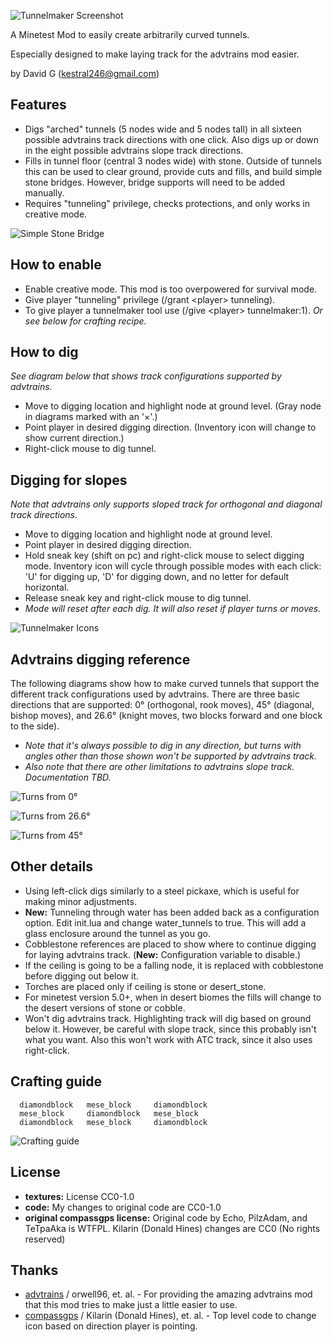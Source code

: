 ![Tunnelmaker Screenshot](screenshot.png "Tunnelmaker")

A Minetest Mod to easily create arbitrarily curved tunnels.

Especially designed to make laying track for the advtrains mod easier.

by David G (kestral246@gmail.com)


Features
--------
- Digs "arched" tunnels (5 nodes wide and 5 nodes tall) in all sixteen possible advtrains track directions with one click. Also digs up or down in the eight possible advtrains slope track directions.
- Fills in tunnel floor (central 3 nodes wide) with stone. Outside of tunnels this can be used to  clear ground, provide cuts and fills, and build simple stone bridges. However, bridge supports will need to be added manually.
- Requires "tunneling" privilege, checks protections, and only works in creative mode.

![Simple Stone Bridge](images/simple_stone_bridge.png "Simple Stone Bridge")


How to enable
-------------
- Enable creative mode.  This mod is too overpowered for survival mode.
- Give player "tunneling" privilege (/grant &lt;player&gt; tunneling).
- To give player a tunnelmaker tool use (/give &lt;player&gt; tunnelmaker:1). *Or see below for crafting recipe.*


How to dig
----------
*See diagram below that shows track configurations supported by advtrains.*

- Move to digging location and highlight node at ground level. (Gray node in diagrams marked with an '×'.)
- Point player in desired digging direction. (Inventory icon will change to show current direction.)
- Right-click mouse to dig tunnel.


Digging for slopes
------------------
*Note that advtrains only supports sloped track for orthogonal and diagonal track directions.*

- Move to digging location and highlight node at ground level.
- Point player in desired digging direction.
- Hold sneak key (shift on pc) and right-click mouse to select digging mode.  Inventory icon will cycle through possible modes with each click:  'U' for digging up, 'D' for digging down, and no letter for default horizontal.
- Release sneak key and right-click mouse to dig tunnel.
- *Mode will reset after each dig.  It will also reset if player turns or moves.*

![Tunnelmaker Icons](images/icons.png "Tunnelmaker Icons")


Advtrains digging reference
---------------------------
The following diagrams show how to make curved tunnels that support the different track configurations used by advtrains. There are three basic directions that are supported: 0° (orthogonal, rook moves), 45° (diagonal, bishop moves), and 26.6° (knight moves, two blocks forward and one block to the side).

- *Note that it's always possible to dig in any direction, but turns with angles other than those shown won't be supported by advtrains track.*
- *Also note that there are other limitations to advtrains slope track.  Documentation TBD.*

![Turns from 0°](images/dir0.png "Turns from 0")

![Turns from 26.6°](images/dir26.png "Turns from 26.6")

![Turns from 45°](images/dir45.png "Turns from 45")


Other details
-------------
- Using left-click digs similarly to a steel pickaxe, which is useful for making minor adjustments.
- **New:** Tunneling through water has been added back as a configuration option. Edit init.lua and change water_tunnels to true. This will add a glass enclosure around the tunnel as you go.
- Cobblestone references are placed to show where to continue digging for laying advtrains track. (**New:** Configuration variable to disable.)
- If the ceiling is going to be a falling node, it is replaced with cobblestone before digging out below it.
- Torches are placed only if ceiling is stone or desert_stone.
- For minetest version 5.0+, when in desert biomes the fills will change to the desert versions of stone or cobble.
- Won't dig advtrains track.  Highlighting track will dig based on ground below it. However, be careful with slope track, since this probably isn't what you want. Also this won't work with ATC track, since it also uses right-click.


Crafting guide
--------------
```
  diamondblock   mese_block     diamondblock
  mese_block     diamondblock   mese_block
  diamondblock   mese_block     diamondblock
```

![Crafting guide](images/crafting.png "Crafting guide")


License
-------
- **textures:** License CC0-1.0 
- **code:**  My changes to original code are CC0-1.0
- **original compassgps license:** Original code by Echo, PilzAdam, and TeTpaAka is WTFPL. Kilarin (Donald Hines) changes are CC0 (No rights reserved)


Thanks
------
- [advtrains](https://github.com/orwell96/advtrains/) / orwell96, et.
al. - For providing the amazing advtrains mod that this mod tries to make
just a little easier to use.
- [compassgps](https://github.com/Kilarin/compassgps) / Kilarin (Donald Hines),
et. al. - Top level code to change icon based on direction player is pointing.
